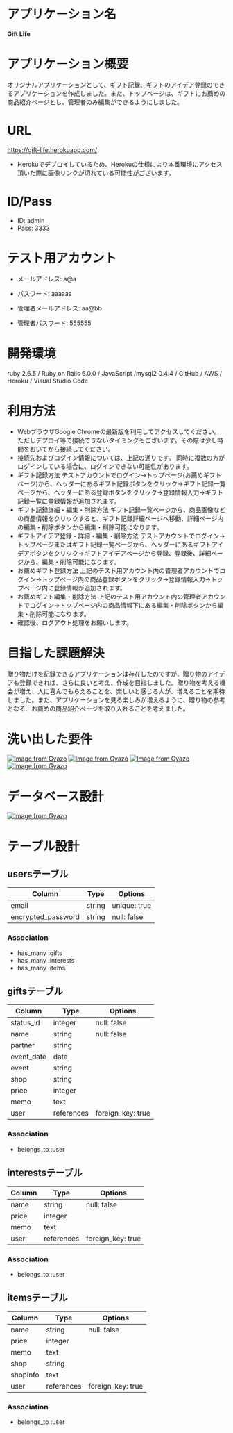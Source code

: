 # アプリケーション名
**Gift Life**

# アプリケーション概要
オリジナルアプリケーションとして、ギフト記録、ギフトのアイデア登録のできるアプリケーションを作成しました。また、トップページは、ギフトにお薦めの商品紹介ページとし、管理者のみ編集ができるようにしました。

# URL
https://gift-life.herokuapp.com/

- Herokuでデプロイしているため、Herokuの仕様により本番環境にアクセス頂いた際に画像リンクが切れている可能性がございます。


# ID/Pass

- ID: admin
- Pass: 3333

# テスト用アカウント

- メールアドレス: a@a
- パスワード: aaaaaa

- 管理者メールアドレス: aa@bb
- 管理者パスワード: 555555

# 開発環境	
ruby 2.6.5 / Ruby on Rails 6.0.0 / JavaScript /mysql2 0.4.4 / GitHub / AWS / Heroku / Visual Studio Code 


# 利用方法

- WebブラウザGoogle Chromeの最新版を利用してアクセスしてください。
ただしデプロイ等で接続できないタイミングもございます。その際は少し時間をおいてから接続してください。
- 接続先およびログイン情報については、上記の通りです。
同時に複数の方がログインしている場合に、ログインできない可能性があります。
- ギフト記録方法
テストアカウントでログイン→トップページ(お薦めギフトページ)から、ヘッダーにあるギフト記録ボタンをクリック→ギフト記録一覧ページから、ヘッダーにある登録ボタンをクリック→登録情報入力→ギフト記録一覧に登録情報が追加されます。
- ギフト記録詳細・編集・削除方法
ギフト記録一覧ページから、商品画像などの商品情報をクリックすると、ギフト記録詳細ページへ移動、詳細ページ内の編集・削除ボタンから編集・削除可能になります。
- ギフトアイデア登録・詳細・編集・削除方法
テストアカウントでログイン→トップページまたはギフト記録一覧ページから、ヘッダーにあるギフトアイデアボタンをクリック→ギフトアイデアページから登録、登録後、詳細ページから、編集・削除可能になります。
- お薦めギフト登録方法
上記のテスト用アカウント内の管理者アカウントでログイン→トップページ内の商品登録ボタンをクリック→登録情報入力→トップページ内に登録情報が追加されます。
- お薦めギフト編集・削除方法
上記のテスト用アカウント内の管理者アカウントでログイン→トップページ内の商品情報下にある編集・削除ボタンから編集・削除可能になります。
- 確認後、ログアウト処理をお願いします。

# 目指した課題解決	
贈り物だけを記録できるアプリケーションは存在したのですが、贈り物のアイデアも登録できれば、さらに良いと考え、作成を目指しました。贈り物を考える機会が増え、人に喜んでもらえることを、楽しいと感じる人が、増えることを期待しました。また、アプリケーションを見る楽しみが増えるように、贈り物の参考となる、お薦めの商品紹介ページを取り入れることを考えました。

# 洗い出した要件	
[![Image from Gyazo](https://i.gyazo.com/f97380eaeaebfcfaff1ea8a702fae045.png)](https://gyazo.com/f97380eaeaebfcfaff1ea8a702fae045)
[![Image from Gyazo](https://i.gyazo.com/2f8d048bff8ad97b1b7c7872462d1de5.png)](https://gyazo.com/2f8d048bff8ad97b1b7c7872462d1de5)
[![Image from Gyazo](https://i.gyazo.com/184fe83a4d553b210e7ab1c802510cf3.png)](https://gyazo.com/184fe83a4d553b210e7ab1c802510cf3)
[![Image from Gyazo](https://i.gyazo.com/2db471b2748e7ab62982c95c4c65b600.png)](https://gyazo.com/2db471b2748e7ab62982c95c4c65b600)


# データベース設計	
[![Image from Gyazo](https://i.gyazo.com/21b4f39bd6d3d28e9be13323d8bfaa3a.png)](https://gyazo.com/21b4f39bd6d3d28e9be13323d8bfaa3a)


# テーブル設計

## usersテーブル

| Column             | Type     | Options      |
| ------------------ | -------- | ------------ |
| email              | string   | unique: true |
| encrypted_password | string   | null: false  |

### Association

- has_many :gifts
- has_many :interests
- has_many :items


## giftsテーブル

| Column      | Type       | Options           |
| ----------- | ---------- | ----------------- |
| status_id   | integer    | null: false       |
| name        | string     | null: false       |
| partner     | string     |                   |
| event_date  | date       |                   |
| event       | string     |                   |
| shop        | string     |                   |
| price       | integer    |                   |
| memo        | text       |                   |
| user        | references | foreign_key: true |

### Association

- belongs_to :user


## interestsテーブル

| Column      | Type       | Options           |
| ----------- | ---------- | ----------------- |
| name        | string     | null: false       |
| price       | integer    |                   |
| memo        | text       |                   |
| user        | references | foreign_key: true |

### Association

- belongs_to :user


## itemsテーブル

| Column   | Type       | Options           |
| -------- | ---------- | ----------------- |
| name     | string     | null: false       |
| price    | integer    |                   |
| memo     | text       |                   |
| shop     | string     |                   |
| shopinfo | text       |                   |
| user     | references | foreign_key: true |

### Association

- belongs_to :user

